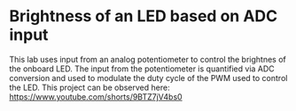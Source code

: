 # Brightness of an LED based on ADC input

This lab uses input from an analog potentiometer to control the brightnes of the onboard LED.
The input from the potentiometer is quantified via ADC conversion and used to modulate the duty cycle of the PWM used to control the LED. 
This project can be observed here:
https://www.youtube.com/shorts/9BTZ7jV4bs0
